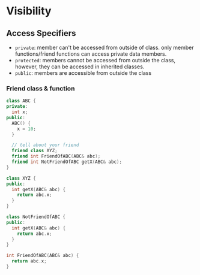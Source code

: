 # Visibility

## Access Specifiers

- `private`: member can't be accessed from outside of class. only member functions/friend functions can access private data members.
- `protected`: members cannot be accessed from outside the class, however, they can be accessed in inherited classes.
- `public`: members are accessible from outside the class

### Friend class & function

```cpp
class ABC {
private:
  int x;
public:
  ABC() {
    x = 10;
  }

  // tell about your friend
  friend class XYZ;
  friend int FriendOfABC(ABC& abc);
  friend int NotFriendOfABC getX(ABC& abc);
}

class XYZ {
public:
  int getX(ABC& abc) {
    return abc.x;
  }
}

class NotFriendOfABC {
public:
  int getX(ABC& abc) {
    return abc.x;
  }
}

int FriendOfABC(ABC& abc) {
  return abc.x;
}
```
